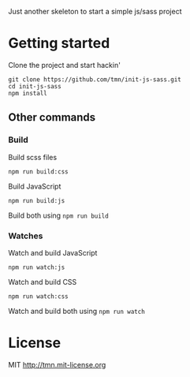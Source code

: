 Just another skeleton to start a simple js/sass project

# Getting started

Clone the project and start hackin'

    git clone https://github.com/tmn/init-js-sass.git
    cd init-js-sass
    npm install

## Other commands

### Build

Build scss files

    npm run build:css

Build JavaScript

    npm run build:js

Build both using `npm run build`


### Watches

Watch and build JavaScript

    npm run watch:js

Watch and build CSS

    npm run watch:css

Watch and build both using `npm run watch`



# License

MIT http://tmn.mit-license.org
